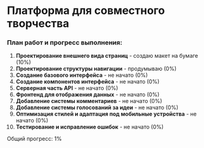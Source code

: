 # Платформа для совместного творчества

### План работ и прогресс выполнения:

1. **Проектирование внешнего вида страниц** - создаю макет на бумаге (10%)
2. **Проектирование структуры навигации** - продумываю (0%)
3. **Создание базового интерфейса** - не начато (0%)
4. **Создание компонентов интерфейса** - не начато (0%)
5. **Серверная часть API** - не начато (0%)
6. **Фронтенд для отображения данных** - не начато (0%)
7. **Добавление системы комментариев** - не начато (0%)
8. **Добавление системы голосований за идеи** - не начато (0%)
9. **Оптимизация стилей и адаптация под мобильные устройства** - не начато (0%)
10. **Тестирование и исправление ошибок** - не начато (0%)

Общий прогресс: 1%

